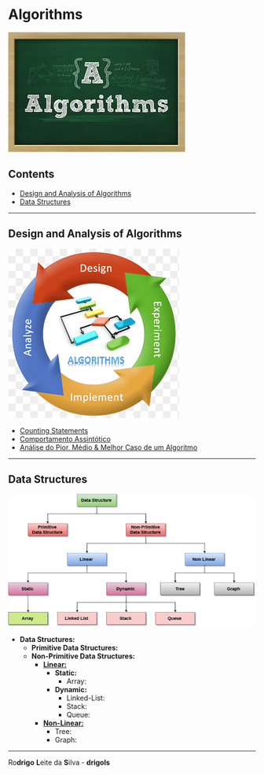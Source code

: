 # Algorithms

![img](res/algorithms-logo.webp)

## Contents

 - [Design and Analysis of Algorithms](#daa)
 - [Data Structures](#ds)

---

<div id="daa"></div>

## Design and Analysis of Algorithms

![daa-logo](res/daa.png)

 - [Counting Statements](modules/daa/counting-statements.md)
 - [Comportamento Assintótico](modules/daa/asymptotic-behavior)
 - [Análise do Pior, Médio & Melhor Caso de um Algoritmo](modules/daa/worst-average-and-best-cases)

---

<div id="ds"></div>

## Data Structures

![ds-logo](res/ds-logo.png)

 - **Data Structures:**
   - **Primitive Data Structures:**
   - **Non-Primitive Data Structures:**
     - **[Linear:](modules/ds/linear/linear-ds.md)**
       - **Static:**
         - Array:
       - **Dynamic:**
         - Linked-List:
         - Stack:
         - Queue:
     - **[Non-Linear:](modules/ds/non-linear/non-linear-ds.md)**
       - Tree:
       - Graph:

---

Ro**drigo** **L**eite da **S**ilva - **drigols**

